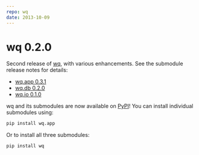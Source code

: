 ```yaml
---
repo: wq
date: 2013-10-09
---
```


# wq 0.2.0

Second release of [wq](../index.md), with various enhancements.  See the submodule release notes for details:
- [wq.app 0.3.1](./wq.app-0.3.1.md)
- [wq.db 0.2.0](./wq.db-0.2.0.md)
- [wq.io 0.1.0](https://django-data-wizard.wq.io/releases/itertable-0.1.0)

wq and its submodules are now available on [PyPI](https://pypi.python.org/pypi/wq)!  You can install individual submodules using:

``` bash
pip install wq.app
```

Or to install all three submodules:

```
pip install wq
```

